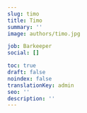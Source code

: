 ```yaml
---
slug: timo
title: Timo
summary: ''
image: authors/timo.jpg

job: Barkeeper
social: []

toc: true
draft: false
noindex: false
translationKey: admin
seo: ''
description: ''
---
```

